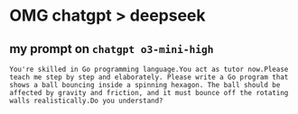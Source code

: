 # OMG chatgpt > deepseek

## my prompt on `chatgpt o3-mini-high`

```
You're skilled in Go programming language.You act as tutor now.Please teach me step by step and elaborately. Please write a Go program that shows a ball bouncing inside a spinning hexagon. The ball should be affected by gravity and friction, and it must bounce off the rotating walls realistically.Do you understand?
```
